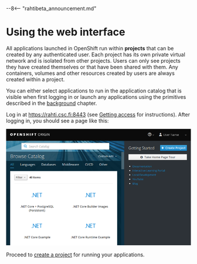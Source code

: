 --8<-- "rahtibeta_announcement.md"
# Using the web interface

All applications launched in OpenShift run within **projects** that can be
created by any authenticated user. Each project has its own private virtual
network and is isolated from other projects. Users can only see projects
they have created themselves or that have been shared with them. Any
containers, volumes and other resources created by users are always created
within a project.

You can either select applications to run in the application catalog that is
visible when first logging in or launch any applications using the
primitives described in the [background](../concepts.md) chapter.

Log in at <https://rahti.csc.fi:8443> (see [Getting access](../access.md)
for instructions). After logging in, you should see a page like this:

![OpenShift main page](../../img/openshift_main_page_3.7.png)

Proceed to [create a project](projects_and_quota.md) for running your applications.
